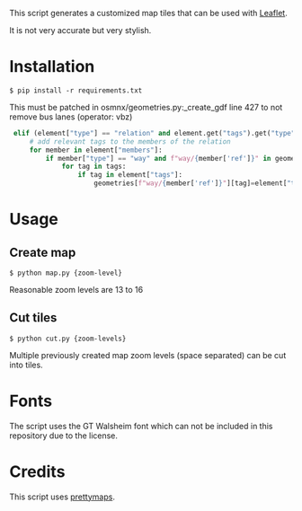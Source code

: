 This script generates a customized map tiles that can be used with [Leaflet](https://leafletjs.com/).

It is not very accurate but very stylish.

# Installation

```
$ pip install -r requirements.txt
```

This must be patched in osmnx/geometries.py:_create_gdf line 427 to not remove bus lanes (operator: vbz)

```python
 elif (element["type"] == "relation" and element.get("tags").get("type") == "route"):
     # add relevant tags to the members of the relation
     for member in element["members"]:
         if member["type"] == "way" and f"way/{member['ref']}" in geometries:
             for tag in tags:
                 if tag in element["tags"]:
                     geometries[f"way/{member['ref']}"][tag]=element["tags"][tag]
```
                                     
# Usage

## Create map

```
$ python map.py {zoom-level}
```

Reasonable zoom levels are 13 to 16

## Cut tiles

```
$ python cut.py {zoom-levels}
```

Multiple previously created map zoom levels (space separated) can be cut into tiles.

# Fonts

The script uses the GT Walsheim font which can not be included in this repository due to the license.

# Credits

This script uses [prettymaps](https://pypi.org/project/prettymaps/).
